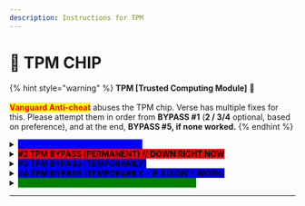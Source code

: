 ```yaml
---
description: Instructions for TPM
---
```


# 🔐 TPM CHIP

{% hint style="warning" %}
**TPM \[Trusted Computing Module]** 🔐\
\
<mark style="color:red;">**Vanguard Anti-cheat**</mark> abuses the TPM chip. Verse has multiple fixes for this. Please attempt them in order from **BYPASS #1** (**2 / 3/4** optional, based on preference), and at the end, **BYPASS #5, if none worked.**
{% endhint %}

<details>

<summary><mark style="color:blue;background-color:blue;"><strong>#1 TPM BYPASS (TRY ME FIRST)</strong></mark></summary>

\
**#1** Make sure TPM is <mark style="color:red;">**DISABLED**</mark>.\
\
**#2** Install [https://one.one.one.one/](https://one.one.one.one/) and connect to it (WARP)\
\
**#3** Open Valorant while being connected to WARP, on a fresh account.\
\
_This is the most simple bypass. <mark style="color:red;">**This bypass will not work for everyone**</mark>, however, it is recommended to attempt this bypass first before you use the other ones._

</details>

<details>

<summary><mark style="background-color:red;"><strong>#2 TPM BYPASS (PERMANENT) // DOWN RIGHT NOW</strong></mark></summary>

\
**#1** Make sure TPM is <mark style="color:green;">**ENABLED**</mark> & "_Ready for use_" within tpm.msc\
\
**#2** Download: <mark style="color:red;background-color:red;">**// DOWN RIGHT NOW, USE TEMP BYPASS**</mark> (TPM Loader)\
\
**#3** Request a License key for this Loader (**#2**). <mark style="color:yellow;">**Open a ticket for it.**</mark>\
\
**#4** Login with the given License key, and click **"LOAD TPM"**\
\
**#5** Check tpm.msc and it should be 'failed/corrupted'\
\
**#6** Open Valorant, the bypass is permanent.\
\
_<mark style="color:red;">**IF YOU ARE GOING TO PLAY ANY OTHER GAMES SUCH AS CALL OF DUTY, FORTNITE, OR RUST, PLEASE LOGIN AGAIN AND CLICK 'UNLOAD TPM'**</mark>_\
\
_<mark style="color:yellow;">**LICENSE KEY IS LIFETIME!!**</mark>_

</details>

<details>

<summary><mark style="background-color:blue;"><strong>#3 TPM BYPASS (TEMPORARILY)</strong></mark></summary>

\
**#1** Make sure TPM is <mark style="color:green;">**ENABLED**</mark> & "_Ready for use_" within tpm.msc\
\
**#2** Open CMD (Command prompt) as admin, and write `sc stop wdfilter` & enter\
\
**#3** Open Powershell as admin, and write `Clear-tpm` & `Disable-TPMAutoProvisioning`\
\
**#4** Download: [**https://shorturl.at/BUjiZ**](https://shorturl.at/BUjiZ) (TPM Temp Loader) & run it\
\
**#5** Request a License key for this Loader (**#3)**. <mark style="color:yellow;">**Open a ticket for it.**</mark>\
\
**#6** Login with the given License key, and select **"LOAD TPM"** \
\
**#6** Check tpm.msc and it should be 'failed/corrupted' \
\
**#7** Open Valorant, the bypass is temporary. \
\
_<mark style="color:red;">**MAKE SURE TO RUN THIS EVERYTIME BEFORE YOU PLAY VALORANT!!**</mark>_ \
\
_<mark style="color:yellow;">**LICENSE KEY IS LIFETIME!!**</mark>_

</details>

<details>

<summary><mark style="background-color:blue;"><strong>#4 TPM BYPASS (TEMPORARILY - IF 3 DIDN'T WORK)</strong></mark></summary>

\
<mark style="color:red;">**Please use this TPM Bypass if ALL the other ones (1/2/3) did not work.**</mark>\
\
**#1** Make sure TPM is <mark style="color:green;">**ENABLED**</mark> & "_Ready for use_" within tpm.msc\
\
**#2** Download: [**https://shorturl.at/CXlpK**](https://shorturl.at/CXlpK) (TPM Temp Loader - Backup).\
\
**#3** Check TPM Serials (TPM Module Information) & save them. Then run **TPM.exe**\
\
**#4** Request a License key for this Loader (**#4)**. <mark style="color:yellow;">**Open a ticket for it.**</mark>\
\
**#5** Login with the given License key, and select **"SPOOF TPM"**\
\
**#6** Check if TPM serials **\[6]** have been changed.\
\
**#7** Open Valorant, the bypass is temporary. \
\
_<mark style="color:red;">**MAKE SURE TO RUN THIS EVERYTIME BEFORE YOU PLAY VALORANT!!**</mark>_ \
\
_<mark style="color:yellow;">**LICENSE KEY IS LIFETIME!!**</mark>_

</details>

<details>

<summary><mark style="color:green;background-color:green;"><strong>#5 TPM BYPASS (BEST CHOICE/PERMANENT)</strong></mark></summary>

\
**#1** Purchase a new TPM Chip <mark style="background-color:blue;">**(Make sure fTPM is disabled in BIOS before installation)**</mark>\
\
**#2** Make sure it is suitable with ur motherboard (we won't help with that)\
\
**#3** Install the new TPM chip before downloading Valorant, after woofing.\
\
**Installation difficulty:** <mark style="color:yellow;">**5/10 |**</mark>** Average Price: **<mark style="color:yellow;">**$15**</mark>\
\ <mark style="color:yellow;">**The installation is not difficult. Make sure to purchase one that works with ur motherboard. Do a little research to find out with ease.**</mark>\
\
_This is the best, most future-proof solution for legitimate players, **since any 'bypass' can eventually and unfortunately become detected/patched at some point.** A TPM Chip is therefore the best solution for a lot of people, and really your only choice if no other bypasses work and you really want to get unbanned from Valorant._

</details>

***
